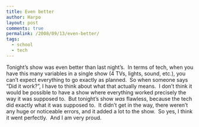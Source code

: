 ```yaml
---
title: Even better
author: Harpo
layout: post
comments: true
permalink: /2008/09/13/even-better/
tags:
  - school
  - tech
---
```

Tonight&#8217;s show was even better than last night&#8217;s.  In terms of tech, when you have this many variables in a single show (4 TVs, lights, sound, etc.), you can&#8217;t expect everything to go exactly as planned.  So when someone says &#8220;Did it work?&#8221;, I have to think about what that actually means.  I don&#8217;t think it would be possible to have a show where everything worked precisely the way it was supposed to.  But tonight&#8217;s show *was* flawless, because the tech did exactly what it was supposed to.  It didn&#8217;t get in the way, there weren&#8217;t any huge or noticeable errors, and it added a lot to the show.  So yes, I think it went perfectly.  And I am very proud.